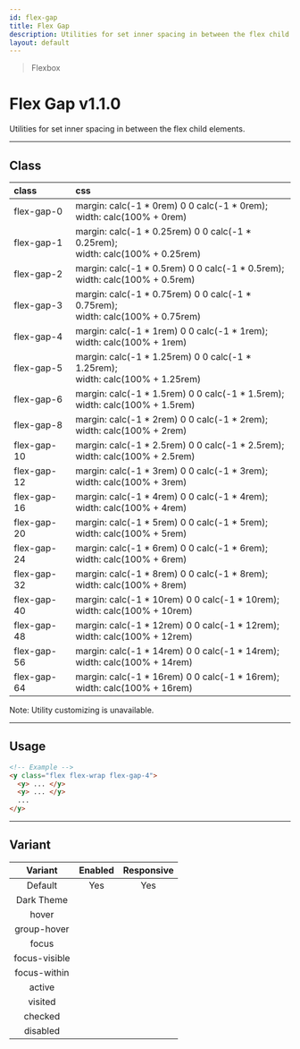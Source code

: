 ```yaml
---
id: flex-gap
title: Flex Gap
description: Utilities for set inner spacing in between the flex child elements.
layout: default
---
```


> Flexbox

# Flex Gap <span class="ml-1 px-2 py-1 text-sm text-gray-600 (dark)text-charcoal-100 bg-gray-300 (dark)bg-gray-600">v1.1.0</span>

Utilities for set inner spacing in between the flex child elements.

---

## Class

| <span class="px-3 py-1 text-white (dark)text-charcoal-100 bg-charcoal-100 (dark)bg-gray-600 rounded-full">class</span> | <span class="px-3 py-1 text-white (dark)text-charcoal-100 bg-charcoal-100 (dark)bg-gray-600 rounded-full">css</span> |
|:--|:--|
| flex-gap-0 | margin: calc(-1 * 0rem) 0 0 calc(-1 * 0rem); <br> width: calc(100% + 0rem) |
| flex-gap-1 | margin: calc(-1 * 0.25rem) 0 0 calc(-1 * 0.25rem); <br> width: calc(100% + 0.25rem) |
| flex-gap-2 | margin: calc(-1 * 0.5rem) 0 0 calc(-1 * 0.5rem); <br> width: calc(100% + 0.5rem) |
| flex-gap-3 | margin: calc(-1 * 0.75rem) 0 0 calc(-1 * 0.75rem); <br> width: calc(100% + 0.75rem) |
| flex-gap-4 | margin: calc(-1 * 1rem) 0 0 calc(-1 * 1rem); <br> width: calc(100% + 1rem) |
| flex-gap-5 | margin: calc(-1 * 1.25rem) 0 0 calc(-1 * 1.25rem); <br> width: calc(100% + 1.25rem) |
| flex-gap-6 | margin: calc(-1 * 1.5rem) 0 0 calc(-1 * 1.5rem); <br> width: calc(100% + 1.5rem) |
| flex-gap-8 | margin: calc(-1 * 2rem) 0 0 calc(-1 * 2rem); <br> width: calc(100% + 2rem) |
| flex-gap-10 | margin: calc(-1 * 2.5rem) 0 0 calc(-1 * 2.5rem); <br> width: calc(100% + 2.5rem) |
| flex-gap-12 | margin: calc(-1 * 3rem) 0 0 calc(-1 * 3rem); <br> width: calc(100% + 3rem) |
| flex-gap-16 | margin: calc(-1 * 4rem) 0 0 calc(-1 * 4rem); <br> width: calc(100% + 4rem) |
| flex-gap-20 | margin: calc(-1 * 5rem) 0 0 calc(-1 * 5rem); <br> width: calc(100% + 5rem) |
| flex-gap-24 | margin: calc(-1 * 6rem) 0 0 calc(-1 * 6rem); <br> width: calc(100% + 6rem) |
| flex-gap-32 | margin: calc(-1 * 8rem) 0 0 calc(-1 * 8rem); <br> width: calc(100% + 8rem) |
| flex-gap-40 | margin: calc(-1 * 10rem) 0 0 calc(-1 * 10rem); <br> width: calc(100% + 10rem) |
| flex-gap-48 | margin: calc(-1 * 12rem) 0 0 calc(-1 * 12rem); <br> width: calc(100% + 12rem) |
| flex-gap-56 | margin: calc(-1 * 14rem) 0 0 calc(-1 * 14rem); <br> width: calc(100% + 14rem) |
| flex-gap-64 | margin: calc(-1 * 16rem) 0 0 calc(-1 * 16rem); <br> width: calc(100% + 16rem) |

<y class="m-4 p-3 border-l-8 border-gray-600 text-sm text-gray-600 bg-gray-200 (dark)bg-gray-800">
  <span class="pr-1 font-semibold">
    Note:
  </span>
  Utility customizing is unavailable.
</y>

---

## Usage

<y class="my-2 mx-auto (xs)max-w-full (sm)max-w-sm (md)max-w-sm (lg)max-w-sm">
  <y class="flex flex-wrap flex-gap-4">
    <y class="w-20 h-20 bg-gray-400"></y>
    <y class="w-20 h-20 bg-gray-500"></y>
    <y class="w-20 h-20 bg-gray-400"></y>
    <y class="w-20 h-20 bg-gray-500"></y>
    <y class="w-20 h-20 bg-gray-400"></y>
    <y class="w-20 h-20 bg-gray-500"></y>
    <y class="w-20 h-20 bg-gray-400"></y>
    <y class="w-20 h-20 bg-gray-500"></y>
  </y>
</y>

```html
<!-- Example -->
<y class="flex flex-wrap flex-gap-4">
  <y> ... </y>
  <y> ... </y>
  ...
</y>
```

---

## Variant

| <span class="font-semibold underline">Variant</span> | <span class="font-semibold underline">Enabled</span> | <span class="font-semibold underline">Responsive</span> |
|:-:|:-:|:-:|
| Default | Yes | Yes |
| Dark Theme | | |
| hover| | |
| group-hover | | |
| focus | | |
| focus-visible | | |
| focus-within | | |
| active | | |
| visited | | |
| checked | | |
| disabled | | |